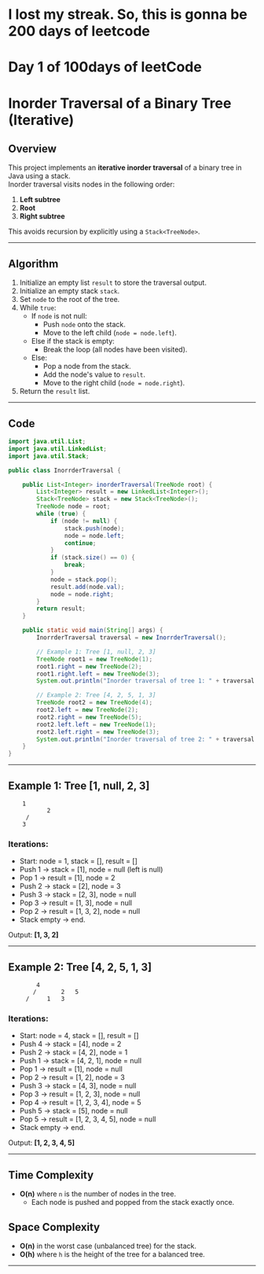 # I lost my streak. So, this is gonna be 200 days of leetcode
# Day 1 of 100days of leetCode
# Inorder Traversal of a Binary Tree (Iterative)

## Overview
This project implements an **iterative inorder traversal** of a binary tree in Java using a stack.  
Inorder traversal visits nodes in the following order:
1. **Left subtree**
2. **Root**
3. **Right subtree**

This avoids recursion by explicitly using a `Stack<TreeNode>`.

---

## Algorithm

1. Initialize an empty list `result` to store the traversal output.
2. Initialize an empty stack `stack`.
3. Set `node` to the root of the tree.
4. While `true`:
    - If `node` is not null:
        - Push `node` onto the stack.
        - Move to the left child (`node = node.left`).
    - Else if the stack is empty:
        - Break the loop (all nodes have been visited).
    - Else:
        - Pop a node from the stack.
        - Add the node's value to `result`.
        - Move to the right child (`node = node.right`).
5. Return the `result` list.

---

## Code

```java
import java.util.List;
import java.util.LinkedList;
import java.util.Stack;

public class InorrderTraversal {

    public List<Integer> inorderTraversal(TreeNode root) {
        List<Integer> result = new LinkedList<Integer>();
        Stack<TreeNode> stack = new Stack<TreeNode>();
        TreeNode node = root;
        while (true) {
            if (node != null) {
                stack.push(node);
                node = node.left;
                continue;
            }
            if (stack.size() == 0) {
                break;
            }
            node = stack.pop();
            result.add(node.val);
            node = node.right;
        }
        return result;
    }

    public static void main(String[] args) {
        InorrderTraversal traversal = new InorrderTraversal();

        // Example 1: Tree [1, null, 2, 3]
        TreeNode root1 = new TreeNode(1);
        root1.right = new TreeNode(2);
        root1.right.left = new TreeNode(3);
        System.out.println("Inorder traversal of tree 1: " + traversal.inorderTraversal(root1));

        // Example 2: Tree [4, 2, 5, 1, 3]
        TreeNode root2 = new TreeNode(4);
        root2.left = new TreeNode(2);
        root2.right = new TreeNode(5);
        root2.left.left = new TreeNode(1);
        root2.left.right = new TreeNode(3);
        System.out.println("Inorder traversal of tree 2: " + traversal.inorderTraversal(root2));
    }
}
```

---

## Example 1: Tree [1, null, 2, 3]

```
    1
           2
     /
    3
```

### Iterations:
- Start: node = 1, stack = [], result = []
- Push 1 → stack = [1], node = null (left is null)
- Pop 1 → result = [1], node = 2
- Push 2 → stack = [2], node = 3
- Push 3 → stack = [2, 3], node = null
- Pop 3 → result = [1, 3], node = null
- Pop 2 → result = [1, 3, 2], node = null
- Stack empty → end.

Output: **[1, 3, 2]**

---

## Example 2: Tree [4, 2, 5, 1, 3]

```
        4
       /       2   5
     /     1   3
```

### Iterations:
- Start: node = 4, stack = [], result = []
- Push 4 → stack = [4], node = 2
- Push 2 → stack = [4, 2], node = 1
- Push 1 → stack = [4, 2, 1], node = null
- Pop 1 → result = [1], node = null
- Pop 2 → result = [1, 2], node = 3
- Push 3 → stack = [4, 3], node = null
- Pop 3 → result = [1, 2, 3], node = null
- Pop 4 → result = [1, 2, 3, 4], node = 5
- Push 5 → stack = [5], node = null
- Pop 5 → result = [1, 2, 3, 4, 5], node = null
- Stack empty → end.

Output: **[1, 2, 3, 4, 5]**

---

## Time Complexity
- **O(n)** where `n` is the number of nodes in the tree.
  - Each node is pushed and popped from the stack exactly once.

## Space Complexity
- **O(n)** in the worst case (unbalanced tree) for the stack.
- **O(h)** where `h` is the height of the tree for a balanced tree.

---
